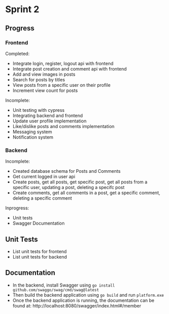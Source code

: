 # Sprint 2
## Progress
### Frontend
Completed:
- Integrate login, register, logout api with frontend
- Integrate post creation and comment api with frontend
- Add and view images in posts
- Search for posts by titles
- View posts from a specific user on their profile
- Increment view count for posts

Incomplete:
- Unit testing with cypress
- Integrating backend and frontend
- Update user profile implementation
- Like/dislike posts and comments implementation
- Messaging system
- Notification system
### Backend
Incomplete:
- Created database schema for Posts and Comments
- Get current logged in user api
- Create posts, get all posts, get specific post, get all posts from a specific user, updating a post, deleting a specifc post
- Create comments, get all comments in a post, get a specific comment, deleting a specific comment

Inprogress:
- Unit tests
- Swagger Documentation
## Unit Tests
- List unit tests for frontend
- List unit tests for backend
## Documentation
- In the backend, install Swagger using `go install github.com/swaggo/swag/cmd/swag@latest`
- Then build the backend application using `go build` and run `platform.exe`
- Once the backend application is running, the documentation can be found at: http://localhost:8080/swagger/index.html#/member
